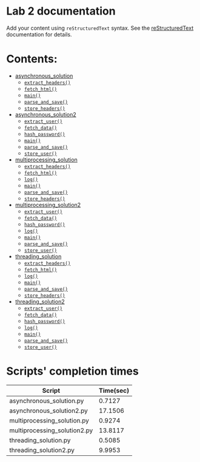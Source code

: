 <!-- Lab 2 documentation master file, created by
sphinx-quickstart on Wed Sep 11 18:44:31 2024.
You can adapt this file completely to your liking, but it should at least
contain the root `toctree` directive. -->

# Lab 2 documentation

Add your content using `reStructuredText` syntax. See the
[reStructuredText](https://www.sphinx-doc.org/en/master/usage/restructuredtext/index.html)
documentation for details.

# Contents:

* [asynchronous_solution](asynchronous_solution.md)
  * [`extract_headers()`](asynchronous_solution.md#asynchronous_solution.extract_headers)
  * [`fetch_html()`](asynchronous_solution.md#asynchronous_solution.fetch_html)
  * [`main()`](asynchronous_solution.md#asynchronous_solution.main)
  * [`parse_and_save()`](asynchronous_solution.md#asynchronous_solution.parse_and_save)
  * [`store_headers()`](asynchronous_solution.md#asynchronous_solution.store_headers)
* [asynchronous_solution2](asynchronous_solution2.md)
  * [`extract_user()`](asynchronous_solution2.md#asynchronous_solution2.extract_user)
  * [`fetch_data()`](asynchronous_solution2.md#asynchronous_solution2.fetch_data)
  * [`hash_password()`](asynchronous_solution2.md#asynchronous_solution2.hash_password)
  * [`main()`](asynchronous_solution2.md#asynchronous_solution2.main)
  * [`parse_and_save()`](asynchronous_solution2.md#asynchronous_solution2.parse_and_save)
  * [`store_user()`](asynchronous_solution2.md#asynchronous_solution2.store_user)
* [multiprocessing_solution](multiprocessing_solution.md)
  * [`extract_headers()`](multiprocessing_solution.md#multiprocessing_solution.extract_headers)
  * [`fetch_html()`](multiprocessing_solution.md#multiprocessing_solution.fetch_html)
  * [`log()`](multiprocessing_solution.md#multiprocessing_solution.log)
  * [`main()`](multiprocessing_solution.md#multiprocessing_solution.main)
  * [`parse_and_save()`](multiprocessing_solution.md#multiprocessing_solution.parse_and_save)
  * [`store_headers()`](multiprocessing_solution.md#multiprocessing_solution.store_headers)
* [multiprocessing_solution2](multiprocessing_solution2.md)
  * [`extract_user()`](multiprocessing_solution2.md#multiprocessing_solution2.extract_user)
  * [`fetch_data()`](multiprocessing_solution2.md#multiprocessing_solution2.fetch_data)
  * [`hash_password()`](multiprocessing_solution2.md#multiprocessing_solution2.hash_password)
  * [`log()`](multiprocessing_solution2.md#multiprocessing_solution2.log)
  * [`main()`](multiprocessing_solution2.md#multiprocessing_solution2.main)
  * [`parse_and_save()`](multiprocessing_solution2.md#multiprocessing_solution2.parse_and_save)
  * [`store_user()`](multiprocessing_solution2.md#multiprocessing_solution2.store_user)
* [threading_solution](threading_solution.md)
  * [`extract_headers()`](threading_solution.md#threading_solution.extract_headers)
  * [`fetch_html()`](threading_solution.md#threading_solution.fetch_html)
  * [`log()`](threading_solution.md#threading_solution.log)
  * [`main()`](threading_solution.md#threading_solution.main)
  * [`parse_and_save()`](threading_solution.md#threading_solution.parse_and_save)
  * [`store_headers()`](threading_solution.md#threading_solution.store_headers)
* [threading_solution2](threading_solution2.md)
  * [`extract_user()`](threading_solution2.md#threading_solution2.extract_user)
  * [`fetch_data()`](threading_solution2.md#threading_solution2.fetch_data)
  * [`hash_password()`](threading_solution2.md#threading_solution2.hash_password)
  * [`log()`](threading_solution2.md#threading_solution2.log)
  * [`main()`](threading_solution2.md#threading_solution2.main)
  * [`parse_and_save()`](threading_solution2.md#threading_solution2.parse_and_save)
  * [`store_user()`](threading_solution2.md#threading_solution2.store_user)


# Scripts' completion times
| Script        | Time(sec)        |
|---------------|-------------|
| asynchronous_solution.py    | 0.7127     |
| asynchronous_solution2.py    | 17.1506     |
| multiprocessing_solution.py    | 0.9274     |
| multiprocessing_solution2.py    | 13.8117     |
| threading_solution.py    | 0.5085    |
| threading_solution2.py    | 9.9953     |
